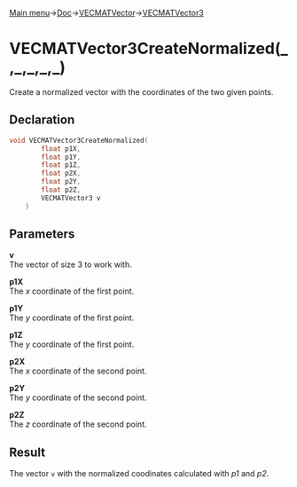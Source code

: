 [Main menu](../../../../Readme.md)->[Doc](../../../VECMATKit.md)->[VECMATVector](../../VECMATVector.md)->[VECMATVector3](../../VECMATVector3.md)

# VECMATVector3CreateNormalized(\_,\_,\_,\_,\_)
Create a normalized vector with the coordinates of the two given points.

## **Declaration**
```C
void VECMATVector3CreateNormalized(
        float p1X,
        float p1Y,
        float p1Z,
        float p2X,
        float p2Y,
        float p2Z,
        VECMATVector3 v
    )
```


## **Parameters**
**v**  
The vector of size 3 to work with.

**p1X**  
The _x_ coordinate of the first point.

**p1Y**  
The _y_ coordinate of the first point.

**p1Z**  
The _y_ coordinate of the first point.

**p2X**  
The _x_ coordinate of the second point.

**p2Y**  
The _y_ coordinate of the second point.

**p2Z**  
The _z_ coordinate of the second point.

## **Result**
The vector `v` with the normalized coodinates calculated with _p1_ and _p2_.
